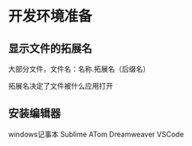 # 开发环境准备


## 显示文件的拓展名

大部分文件，文件名：名称.拓展名（后缀名）

拓展名决定了文件被什么应用打开

## 安装编辑器

windows记事本
Sublime
ATom
Dreamweaver
VSCode

